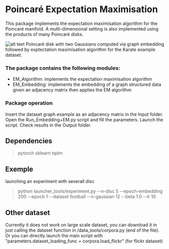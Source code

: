 # Poincaré Expectation Maximisation 

This package implements the expectation maximisation algorithm for the Poincaré manifold. 
A multi-dimensional setting is also implemented using the products of many Poincaré disks. 


![alt text](https://github.com/hz789/EM_Hyperbolic/blob/master/Readme_Figure.png?raw=true "Gaussien mixture model")
Poincaré disk with two Gaussians computed via graph embedding followed by exptectation maximisation algorithm for the Karate example dataset.


### The package contains the following modules:

* EM_Algorithm: implements the expectation maximisation algorithm
* EM_Embedding: implements the embedding of a graph structured data given an adjacency matrix then applies the EM algorithm 



### Package operation

Insert the dataset graph example as an adjacency matrix in the Input folder.
Open the Run_Embedding+EM.py script and fill the parameters.
Launch the script.
Check results in the Output folder. 


## Dependencies

> pytorch sklearn tqdm 

## Exemple
launching an experiment with severall disc
> python launcher_tools/experiment.py --n-disc 5 --epoch-embedding 200 --epoch 1 --dataset football --n-gaussian 12 --beta 1.0 --lr 10
## Other dataset
Currently it does not work on large scale dataset, you can download it in just calling the dataset function in /data_tools/corpora.py (end of the file). Or you can directly launch the main script with "parameters.dataset_loading_func = corpora.load_flickr" (for flickr dataset)
